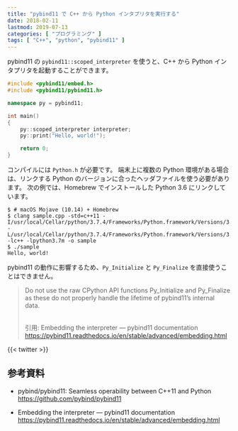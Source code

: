 ```yaml
---
title: "pybind11 で C++ から Python インタプリタを実行する"
date: 2018-02-11
lastmod: 2019-07-13
categories: [ "プログラミング" ]
tags: [ "C++", "python", "pybind11" ]
---
```


pybind11 の `pybind11::scoped_interpreter` を使うと、C++ から Python インタプリタを起動することができます。

```cpp
#include <pybind11/embed.h>
#include <pybind11/pybind11.h>

namespace py = pybind11;

int main()
{
    py::scoped_interpreter interpreter;
    py::print("Hello, world!");

    return 0;
}
```

コンパイルには `Python.h` が必要です。
端末上に複数の Python 環境がある場合は、リンクする Python のバージョンに合ったヘッダファイルを使う必要があります。
次の例では、Homebrew でインストールした Python 3.6 にリンクしています。

```console
$ # macOS Mojave (10.14) + Homebrew
$ clang sample.cpp -std=c++11 -I/usr/local/Cellar/python/3.7.4/Frameworks/Python.framework/Versions/3.7/include/python3.7m -L/usr/local/Cellar/python/3.7.4/Frameworks/Python.framework/Versions/3.7/lib -lc++ -lpython3.7m -o sample
$ ./sample
Hello, world!
```

pybind11 の動作に影響するため、`Py_Initialize` と `Py_Finalize` を直接使うことはできません。

> Do not use the raw CPython API functions Py_Initialize and Py_Finalize as these do not properly handle the lifetime of pybind11’s internal data.
>
> <br />
> 引用: Embedding the interpreter &mdash; pybind11  documentation<br />
> <a href="https://pybind11.readthedocs.io/en/stable/advanced/embedding.html">https://pybind11.readthedocs.io/en/stable/advanced/embedding.html</a>

{{< twitter >}}

## 参考資料
- pybind/pybind11: Seamless operability between C++11 and Python<br />
  <span style="word-break: break-all;">
  https://github.com/pybind/pybind11
  </span>

- Embedding the interpreter &mdash; pybind11  documentation<br />
  <span style="word-break: break-all;">
  https://pybind11.readthedocs.io/en/stable/advanced/embedding.html
  </span>

